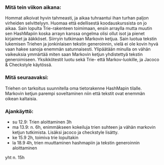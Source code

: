 ### Mitä tein viikon aikana:
Hommat alkoivat hyvin tahmeasti, ja aikaa tuhraantui ihan turhan paljon virheiden selvittelyyn. Huomaa että edellisestä koodauskurssista on jo aikaa. 
Sain lopulta Trie-rakenteen toimimaan, ensin arraylla mutta muutin sen HashMapiin koska arrayn kanssa ongelma olisi ollut isot ja pienet kirjaimet ja ääkköset. Siirryin tutkimaan Markovin ketjua. Sain luotua tekstin lukemisen Triehen ja jonkinlaisen tekstin generoinnin, vielä ei ole kovin hyvä vaan hakee sanoja enemmän satunnaisesti. Ylipäätään minulla on vähän vaikeuksia ymmärtää miten saan Markovin ketjun yhdistettyä tekstin generoimiseen. Yksikkötestit luotu sekä Trie- että Markov-luokille, ja Jacoco & Checkstyle käytössä.

### Mitä seuraavaksi:
Triehen on tarkoitus suunnitella oma tietorakenne HashMapin tilalle. Markovin ketjun parempi soveltaminen niin että tekstit ovat enemmän oikean kaltaisia.


### Ajankäyttö:
* su 12.9: Trien aloittaminen 3h
* ma 13.9: n. 6h, enimmäkseen kokeiluja trien suhteen ja vähän markovin ketjun tutkimista. Lisäksi jacoco ja checkstyle lisätty.
* ke 15.9 2h, toimiva trie lopultakin
* la 18.9 4h, trien muuttaminen hashmapiin ja tekstin generoinnin aloittaminen

yht n. 15h
